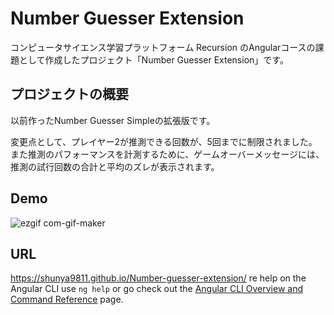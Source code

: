 # Number Guesser Extension

コンピュータサイエンス学習プラットフォーム Recursion のAngularコースの課題として作成したプロジェクト「Number Guesser Extension」です。

## プロジェクトの概要

以前作ったNumber Guesser Simpleの拡張版です。

変更点として、プレイヤー2が推測できる回数が、5回までに制限されました。
また推測のパフォーマンスを計測するために、ゲームオーバーメッセージには、推測の試行回数の合計と平均のズレが表示されます。

## Demo

![ezgif com-gif-maker](https://user-images.githubusercontent.com/64852663/215097000-03fb4ea5-23e9-447b-ab1a-e7c380a5662f.gif)


## URL

https://shunya9811.github.io/Number-guesser-extension/
re help on the Angular CLI use `ng help` or go check out the [Angular CLI Overview and Command Reference](https://angular.io/cli) page.
